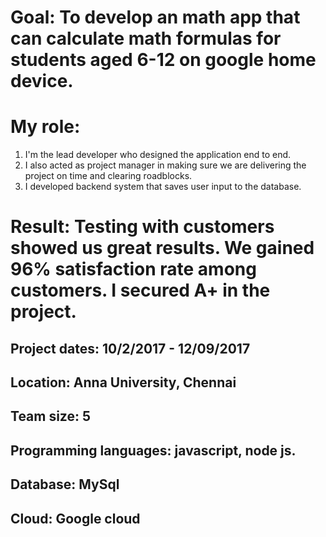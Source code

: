 # Goal: To develop an math app that can calculate math formulas for students aged 6-12 on google home device.
# My role:
1. I'm the lead developer who designed the application end to end.
2. I also acted as project manager in making sure we are delivering the project on time and clearing roadblocks. 
3. I developed backend system that saves user input to the database. 
# Result: Testing with customers showed us great results. We gained 96% satisfaction rate among customers. I secured A+ in the project.

## Project dates: 10/2/2017 - 12/09/2017
## Location: Anna University, Chennai
## Team size: 5 
## Programming languages: javascript, node js.
## Database: MySql
## Cloud: Google cloud

